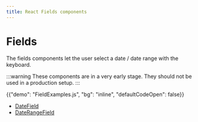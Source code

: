 ```yaml
---
title: React Fields components
---
```


# Fields

<p class="description">The fields components let the user select a date / date range with the keyboard.</p>

:::warning
These components are in a very early stage.
They should not be used in a production setup.
:::

{{"demo": "FieldExamples.js", "bg": "inline", "defaultCodeOpen": false}}

- [DateField](/x/react-date-pickers/date-field/)
- [DateRangeField](/x/react-date-pickers/date-range-field/)
